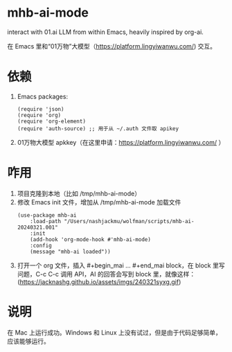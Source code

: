 # mhb-ai-mode
interact with 01.ai LLM from within Emacs, heavily inspired by org-ai.

在 Emacs 里和“01万物”大模型（<https://platform.lingyiwanwu.com/>) 交互。

# 依赖
1. Emacs packages:
	```emacs-lisp
	(require 'json)
	(require 'org)
	(require 'org-element)
	(require 'auth-source) ;; 用于从 ~/.auth 文件取 apikey
	```
2. 01万物大模型 apkkey（在这里申请：<https://platform.lingyiwanwu.com/> ）

# 咋用
1. 项目克隆到本地（比如 /tmp/mhb-ai-mode）
2. 修改 Emacs init 文件，增加从 /tmp/mhb-ai-mode 加载文件
	```emacs-lsp
	(use-package mhb-ai
		:load-path "/Users/nashjackmu/wolfman/scripts/mhb-ai-20240321.001"
		:init
		(add-hook 'org-mode-hook #'mhb-ai-mode)
		:config
		(message "mhb-ai loaded"))
	```
3. 打开一个 org 文件，插入 #+begin_mai ... #+end_mai block，在 block 里写问题，C-c C-c 调用 API，AI 的回答会写到 block 里，就像这样：
	(https://jacknashg.github.io/assets/imgs/240321syxg.gif)
	
	
# 说明
  在 Mac 上运行成功。Windows 和 Linux 上没有试过，但是由于代码足够简单，应该能够运行。



